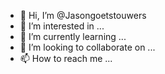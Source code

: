 - 👋 Hi, I’m @Jasongoetstouwers
- 👀 I’m interested in ...
- 🌱 I’m currently learning ...
- 💞️ I’m looking to collaborate on ...
- 📫 How to reach me ...

<!---
Jasongoetstouwers/Jasongoetstouwers is a ✨ special ✨ repository because its `README.md` (this file) appears on your GitHub profile.
You can click the Preview link to take a look at your changes.
--->

